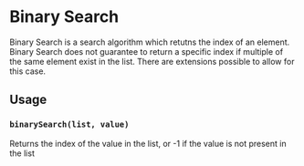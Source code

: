 # Binary Search

Binary Search is a search algorithm which retutns the index of an element.
Binary Search does not guarantee to return a specific index if multiple of the
same element exist in the list.  There are extensions possible to allow for this
case.

## Usage

### `binarySearch(list, value)`

Returns the index of the value in the list, or -1 if the value is not present in
the list
